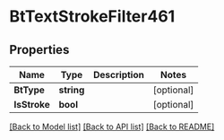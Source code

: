 # BtTextStrokeFilter461

## Properties

Name | Type | Description | Notes
------------ | ------------- | ------------- | -------------
**BtType** | **string** |  | [optional] 
**IsStroke** | **bool** |  | [optional] 

[[Back to Model list]](../README.md#documentation-for-models) [[Back to API list]](../README.md#documentation-for-api-endpoints) [[Back to README]](../README.md)


